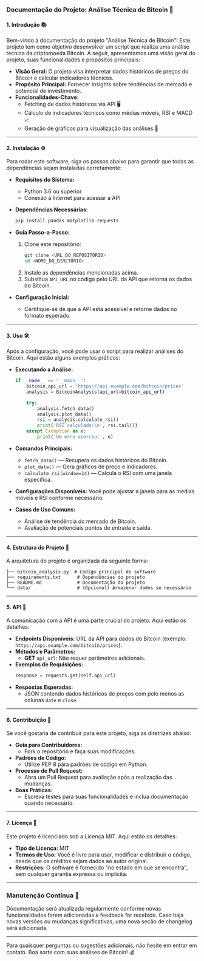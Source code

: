 
### Documentação do Projeto: Análise Técnica de Bitcoin 🚀

#### 1. Introdução 📚
Bem-vindo à documentação do projeto "Análise Técnica de Bitcoin"! Este projeto tem como objetivo desenvolver um script que realiza uma análise técnica da criptomoeda Bitcoin. A seguir, apresentamos uma visão geral do projeto, suas funcionalidades e propósitos principais:

- **Visão Geral:** O projeto visa interpretar dados históricos de preços do Bitcoin e calcular indicadores técnicos.
- **Propósito Principal:** Fornecer insights sobre tendências de mercado e potencial de investimento.
- **Funcionalidades-Chave:**
  - Fetching de dados históricos via API 🖥️
  - Cálculo de indicadores técnicos como médias móveis, RSI e MACD 📈
  - Geração de gráficos para visualização das análises 🎨

---

#### 2. Instalação ⚙️
Para rodar este software, siga os passos abaixo para garantir que todas as dependências sejam instaladas corretamente:

- **Requisitos do Sistema:**
  - Python 3.6 ou superior
  - Conexão à Internet para acessar a API

- **Dependências Necessárias:**
  ```bash
  pip install pandas matplotlib requests
  ```

- **Guia Passo-a-Passo:**
  1. Clone este repositório:
     ```bash
     git clone <URL_DO_REPOSITORIO>
     cd <NOME_DO_DIRETORIO>
     ```
  2. Instale as dependências mencionadas acima.
  3. Substitua `API_URL` no código pelo URL da API que retorna os dados do Bitcoin.
  
- **Configuração Inicial:**
  - Certifique-se de que a API está acessível e retorne dados no formato esperado.

---

#### 3. Uso 🛠️
Após a configuração, você pode usar o script para realizar análises do Bitcoin. Aqui estão alguns exemplos práticos:

- **Executando a Análise:**
  ```python
  if __name__ == '__main__':
      bitcoin_api_url = 'https://api.example.com/bitcoin/prices'
      analysis = BitcoinAnalysis(api_url=bitcoin_api_url)

      try:
          analysis.fetch_data()
          analysis.plot_data()
          rsi = analysis.calculate_rsi()
          print('RSI calculado:\n', rsi.tail())
      except Exception as e:
          print('Um erro ocorreu:', e)
  ```

- **Comandos Principais:**
  - `fetch_data()` — Recupera os dados históricos do Bitcoin.
  - `plot_data()` — Gera gráficos de preço e indicadores.
  - `calculate_rsi(window=14)` — Calcula o RSI com uma janela específica.

- **Configurações Disponíveis:**
  Você pode ajustar a janela para as médias móveis e RSI conforme necessário.

- **Casos de Uso Comuns:**
  - Análise de tendência do mercado de Bitcoin.
  - Avaliação de potenciais pontos de entrada e saída.

---

#### 4. Estrutura do Projeto 📂
A arquitetura do projeto é organizada da seguinte forma:
```
├── bitcoin_analysis.py  # Código principal do software
├── requirements.txt      # Dependências do projeto
├── README.md             # Documentação do projeto
└── data/                 # (Opcional) Armazenar dados se necessário
```

---

#### 5. API 📡
A comunicação com a API é uma parte crucial do projeto. Aqui estão os detalhes:

- **Endpoints Disponíveis:** URL da API para dados do Bitcoin (exemplo: `https://api.example.com/bitcoin/prices`).
- **Métodos e Parâmetros:**
  - **GET** `api_url`: Não requer parâmetros adicionais.
- **Exemplos de Requisições:**
  ```python
  response = requests.get(self.api_url)
  ```
- **Respostas Esperadas:**
  - JSON contendo dados históricos de preços com pelo menos as colunas `date` e `close`.

---

#### 6. Contribuição 🙌
Se você gostaria de contribuir para este projeto, siga as diretrizes abaixo:

- **Guia para Contribuidores:**
  - Fork o repositório e faça suas modificações.
- **Padrões de Código:**
  - Utilize PEP 8 para padrões de código em Python.
- **Processo de Pull Request:**
  - Abra um Pull Request para avaliação após a realização das mudanças.
- **Boas Práticas:**
  - Escreva testes para suas funcionalidades e inclua documentação quando necessário.

---

#### 7. Licença 📜
Este projeto é licenciado sob a Licença MIT. Aqui estão os detalhes:

- **Tipo de Licença:** MIT
- **Termos de Uso:**
  Você é livre para usar, modificar e distribuir o código, desde que os créditos sejam dados ao autor original.
- **Restrições:**
  O software é fornecido "no estado em que se encontra", sem qualquer garantia expressa ou implícita.

---

### Manutenção Contínua 🔄
Documentação será atualizada regularmente conforme novas funcionalidades forem adicionadas e feedback for recebido. Caso haja novas versões ou mudanças significativas, uma nova seção de changelog será adicionada.

---

Para quaisquer perguntas ou sugestões adicionais, não hesite em entrar em contato. Boa sorte com suas análises de Bitcoin! 💰
